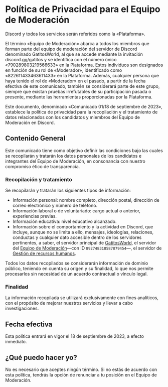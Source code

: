 # Política de Privacidad para el Equipo de Moderación

Discord y todos los servicios serán referidos como la «Plataforma».

El término «Equipo de Moderación» abarca a todos los miembros que forman parte del equipo de moderación del servidor de Discord denominado GatitosWorld, al que se accede mediante la invitación discord.gg/gatitos y se identifica con el número único «790289803219566633» en la Plataforma. Estos individuos son designados en función de su rol de «Moderador», identificado como «822611433463611433» en la Plataforma. Además, cualquier persona que haya tenido el rol de «Moderador» en el pasado, a partir de la fecha efectiva de este comunicado, también se considerará parte de este grupo, siempre que existan pruebas irrefutables de su participación pasada o presente, mediante las herramientas proporcionadas por la Plataforma.

Este documento, denominado «Comunicado 01/18 de septiembre de 2023», establece la política de privacidad para la recopilación y el tratamiento de datos relacionados con los candidatos y miembros del Equipo de Moderación en Discord.

## Contenido General

Este comunicado tiene como objetivo definir las condiciones bajo las cuales se recopilarán y tratarán los datos personales de los candidatos e integrantes del Equipo de Moderación, en consonancia con nuestro compromiso ético de transparencia.

### Recopilación y tratamiento

Se recopilarán y tratarán los siguientes tipos de información:

- Información personal: nombre completo, dirección postal, dirección de correo electrónico y número de teléfono.
- Información laboral o de voluntariado: cargo actual o anterior, experiencias previas.
- Información educativa: nivel educativo alcanzado.
- Información sobre el comportamiento y la actividad en Discord, que incluye, aunque no se limita a ello, mensajes, ideologías, relaciones, conductas y cualquier dato accesible dentro de los servidores pertinentes, a saber, el servidor principal de [GatitosWorld](https://discord.gg/gatitos), el servidor del [Equipo de Moderación](#)—con ID `892748318587879454`—, el servidor de [Gestión de recursos humanos](https://discord.gg/CSQaRXn4Pm).

Todos los datos recopilados se considerarán información de dominio público, teniendo en cuenta su origen y su finalidad, lo que nos permite procesarlos sin necesidad de un acuerdo contractual o vínculo legal.

### Finalidad

La información recopilada se utilizará exclusivamente con fines analíticos, con el propósito de mejorar nuestros servicios y llevar a cabo investigaciones.

## Fecha efectiva

Esta política entrará en vigor el 18 de septiembre de 2023, a efecto inmediato.

## ¿Qué puedo hacer yo?

No es necesario que aceptes ningún término. Si no estás de acuerdo con esta política, tendrás la opción de renunciar a tu posición en el Equipo de Moderación.
